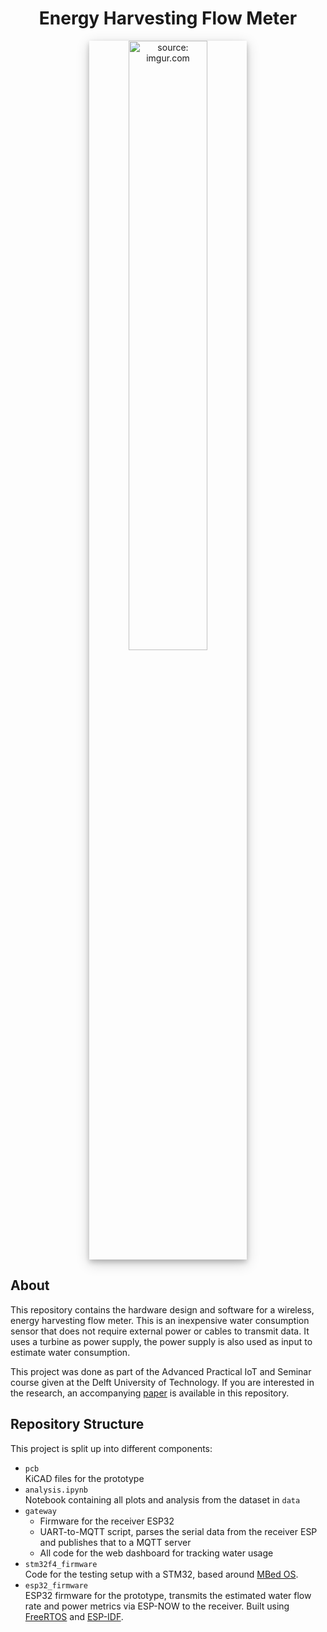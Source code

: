 <div align="center">
  <h1>Energy Harvesting Flow Meter</h1>

  <img style="box-shadow: 0 4px 8px 0 rgba(0, 0, 0, 0.2), 0 6px 20px 0 rgba(0, 0, 0, 0.19);" src="https://i.imgur.com/pGg8577.png" title="source: imgur.com" width="50%"/>
</div>



## About

This repository contains the hardware design and software for a wireless, energy harvesting flow meter. This is an inexpensive water consumption sensor that does not require external power or cables to transmit data. It uses a turbine as power supply, the power supply is also used as input to estimate water consumption.

This project was done as part of the Advanced Practical IoT and Seminar course given at the Delft University of Technology. If you are interested in the research, an accompanying [paper](paper.pdf) is available in this repository.

## Repository Structure

This project is split up into different components:

- `pcb`  
    KiCAD files for the prototype
- `analysis.ipynb`  
    Notebook containing all plots and analysis from the dataset in `data`
- `gateway`
  - Firmware for the receiver ESP32
  - UART-to-MQTT script, parses the serial data from the receiver ESP and publishes that to a MQTT server
  - All code for the web dashboard for tracking water usage
- `stm32f4_firmware`  
  Code for the testing setup with a STM32, based around [MBed OS](https://os.mbed.com/mbed-os/).
- `esp32_firmware`  
  ESP32 firmware for the prototype, transmits the estimated water flow rate and power metrics via ESP-NOW to the receiver. Built using [FreeRTOS](https://www.freertos.org/) and [ESP-IDF](https://docs.espressif.com/projects/esp-idf/en/latest/esp32/index.html).
